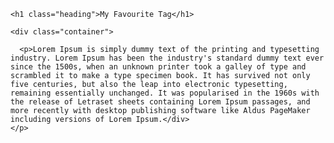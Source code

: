 <!DOCTYPE html>
<html>
  <head>
    <meta charset="utf-8">
    <title>MOCK1</title>
    
  </head>
  <body>

    <h1 class="heading">My Favourite Tag</h1>

    <div class="container">
      
      <p>Lorem Ipsum is simply dummy text of the printing and typesetting industry. Lorem Ipsum has been the industry's standard dummy text ever since the 1500s, when an unknown printer took a galley of type and scrambled it to make a type specimen book. It has survived not only five centuries, but also the leap into electronic typesetting, remaining essentially unchanged. It was popularised in the 1960s with the release of Letraset sheets containing Lorem Ipsum passages, and more recently with desktop publishing software like Aldus PageMaker including versions of Lorem Ipsum.</div>
    </p>

  </body>
</html>
